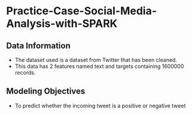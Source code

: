 # Practice-Case-Social-Media-Analysis-with-SPARK

## Data Information
- The dataset used is a dataset from Twitter that has been cleaned.
- This data has 2 features named text and targets containing 1600000 records.

## Modeling Objectives
- To predict whether the incoming tweet is a positive or negative tweet
